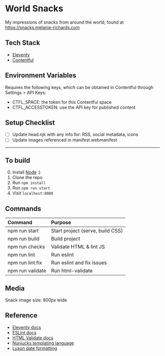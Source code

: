 # World Snacks

My impressions of snacks from around the world, found at https://snacks.melanie-richards.com

## Tech Stack

* [Eleventy](https://www.11ty.dev/)
* [Contentful](https://www.contentful.com/)

## Environment Variables

Requires the following keys, which can be obtained in Contentful through Settings > API Keys:

* CTFL_SPACE: the token for this Contentful space
* CTFL_ACCESSTOKEN: use the API key for published content

## Setup Checklist

* [ ] Update head.njk with any info for: RSS, social metadata, icons
* [ ] Update images referenced in manifest.webmanifest

-------------------------------------------------------------

## To build

0. Install [Node](https://nodejs.org/) :)
1. Clone the repo
2. Run `npm install`
3. Run `npm run start`
4. Visit `localhost:8080`

## Commands

| Command                    | Purpose                          |
| :------------------------- | :------------------------------- |
| npm run start              | Start project (serve, build CSS) |
| npm run build              | Build project                    |
| npm run checks             | Validate HTML & lint JS          |
| npm run lint               | Run eslint                       |
| npm run lint:fix           | Run eslint and fix issues        |
| npm run validate           | Run html-validate                |

## Media

Snack image size: 800px wide

## Reference

* [Eleventy docs](https://www.11ty.dev/docs/)
* [ESLint docs](https://eslint.org/)
* [HTML Validate docs](https://html-validate.org/)
* [Nunjucks templating language](https://mozilla.github.io/nunjucks/templating.html)
* [Luxon date formatting](https://moment.github.io/luxon/docs/manual/formatting.html)